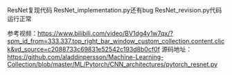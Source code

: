 
ResNet复现代码
ResNet_implementation.py还有bug
ResNet_revision.py代码运行正常


参考视频：https://www.bilibili.com/video/BV1dg4y1w7qx/?spm_id_from=333.337.top_right_bar_window_custom_collection.content.click&vd_source=c2088733c69831e52542c193d8b0cf0f
源码地址：https://github.com/aladdinpersson/Machine-Learning-Collection/blob/master/ML/Pytorch/CNN_architectures/pytorch_resnet.py
